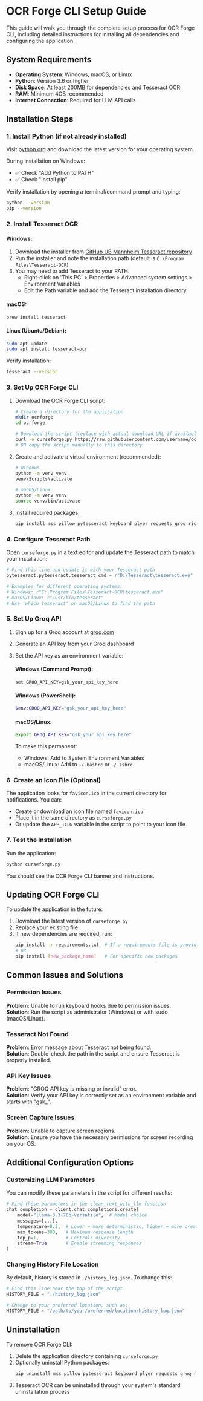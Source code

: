 # OCR Forge CLI Setup Guide

This guide will walk you through the complete setup process for OCR Forge CLI, including detailed instructions for installing all dependencies and configuring the application.

## System Requirements

- **Operating System**: Windows, macOS, or Linux
- **Python**: Version 3.6 or higher
- **Disk Space**: At least 200MB for dependencies and Tesseract OCR
- **RAM**: Minimum 4GB recommended
- **Internet Connection**: Required for LLM API calls

## Installation Steps

### 1. Install Python (if not already installed)

Visit [python.org](https://www.python.org/downloads/) and download the latest version for your operating system.

During installation on Windows:
- ✅ Check "Add Python to PATH"
- ✅ Check "Install pip"

Verify installation by opening a terminal/command prompt and typing:
```bash
python --version
pip --version
```

### 2. Install Tesseract OCR

#### Windows:
1. Download the installer from [GitHub UB Mannheim Tesseract repository](https://github.com/UB-Mannheim/tesseract/wiki)
2. Run the installer and note the installation path (default is `C:\Program Files\Tesseract-OCR`)
3. You may need to add Tesseract to your PATH:
   - Right-click on 'This PC' > Properties > Advanced system settings > Environment Variables
   - Edit the Path variable and add the Tesseract installation directory

#### macOS:
```bash
brew install tesseract
```

#### Linux (Ubuntu/Debian):
```bash
sudo apt update
sudo apt install tesseract-ocr
```

Verify installation:
```bash
tesseract --version
```

### 3. Set Up OCR Forge CLI

1. Download the OCR Forge CLI script:
   ```bash
   # Create a directory for the application
   mkdir ocrforge
   cd ocrforge
   
   # Download the script (replace with actual download URL if available)
   curl -o curseforge.py https://raw.githubusercontent.com/username/ocrforge/main/curseforge.py
   # OR copy the script manually to this directory
   ```

2. Create and activate a virtual environment (recommended):
   ```bash
   # Windows
   python -m venv venv
   venv\Scripts\activate
   
   # macOS/Linux
   python -m venv venv
   source venv/bin/activate
   ```

3. Install required packages:
   ```bash
   pip install mss pillow pytesseract keyboard plyer requests groq rich
   ```

### 4. Configure Tesseract Path

Open `curseforge.py` in a text editor and update the Tesseract path to match your installation:

```python
# Find this line and update it with your Tesseract path
pytesseract.pytesseract.tesseract_cmd = r"D:\Tesseract\tesseract.exe"

# Examples for different operating systems:
# Windows: r"C:\Program Files\Tesseract-OCR\tesseract.exe"
# macOS/Linux: r"/usr/bin/tesseract"
# Use 'which tesseract' on macOS/Linux to find the path
```

### 5. Set Up Groq API

1. Sign up for a Groq account at [groq.com](https://groq.com)
2. Generate an API key from your Groq dashboard
3. Set the API key as an environment variable:

   #### Windows (Command Prompt):
   ```batch
   set GROQ_API_KEY=gsk_your_api_key_here
   ```
   
   #### Windows (PowerShell):
   ```powershell
   $env:GROQ_API_KEY="gsk_your_api_key_here"
   ```
   
   #### macOS/Linux:
   ```bash
   export GROQ_API_KEY="gsk_your_api_key_here"
   ```
   
   To make this permanent:
   - Windows: Add to System Environment Variables
   - macOS/Linux: Add to `~/.bashrc` or `~/.zshrc`

### 6. Create an Icon File (Optional)

The application looks for `favicon.ico` in the current directory for notifications. You can:
- Create or download an icon file named `favicon.ico`
- Place it in the same directory as `curseforge.py`
- Or update the `APP_ICON` variable in the script to point to your icon file

### 7. Test the Installation

Run the application:
```bash
python curseforge.py
```

You should see the OCR Forge CLI banner and instructions.

## Updating OCR Forge CLI

To update the application in the future:
1. Download the latest version of `curseforge.py`
2. Replace your existing file
3. If new dependencies are required, run:
   ```bash
   pip install -r requirements.txt  # If a requirements file is provided
   # OR
   pip install [new_package_name]   # For specific new packages
   ```

## Common Issues and Solutions

### Permission Issues

**Problem**: Unable to run keyboard hooks due to permission issues.  
**Solution**: Run the script as administrator (Windows) or with sudo (macOS/Linux).

### Tesseract Not Found

**Problem**: Error message about Tesseract not being found.  
**Solution**: Double-check the path in the script and ensure Tesseract is properly installed.

### API Key Issues

**Problem**: "GROQ API key is missing or invalid" error.  
**Solution**: Verify your API key is correctly set as an environment variable and starts with "gsk_".

### Screen Capture Issues

**Problem**: Unable to capture screen regions.  
**Solution**: Ensure you have the necessary permissions for screen recording on your OS.

## Additional Configuration Options

### Customizing LLM Parameters

You can modify these parameters in the script for different results:

```python
# Find these parameters in the clean_text_with_llm function
chat_completion = client.chat.completions.create(
    model="llama-3.3-70b-versatile",  # Model choice
    messages=[...],
    temperature=0.3,  # Lower = more deterministic, higher = more creative
    max_tokens=300,   # Maximum response length
    top_p=1,          # Controls diversity
    stream=True       # Enable streaming responses
)
```

### Changing History File Location

By default, history is stored in `./history_log.json`. To change this:

```python
# Find this line near the top of the script
HISTORY_FILE = "./history_log.json"

# Change to your preferred location, such as:
HISTORY_FILE = "/path/to/your/preferred/location/history_log.json"
```

## Uninstallation

To remove OCR Forge CLI:

1. Delete the application directory containing `curseforge.py`
2. Optionally uninstall Python packages:
   ```bash
   pip uninstall mss pillow pytesseract keyboard plyer requests groq rich
   ```
3. Tesseract OCR can be uninstalled through your system's standard uninstallation process